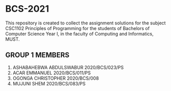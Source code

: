 # BCS-2021
This repository is created to collect the assignment solutions for the subject CSC1102 Principles of Programming for the students of Bachelors of Computer Science Year I, in the faculty of Computing and Informatics, MUST.

## GROUP 1 MEMBERS

1. ASHABAHEBWA ABDULSWABUR  2020/BCS/023/PS
2. ACAR EMMANUEL 2020/BCS/011/PS
3. OGONGA CHRISTOPHER 2020/BCS/008
4. MUJUNI SHEM 2020/BCS/083/PS

